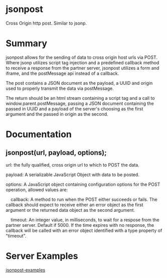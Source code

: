 # jsonpost

Cross Origin http post.   Similar to jsonp.

# Summary

jsonpost allows for the sending of data to cross origin host urls via POST.   Where jsonp utilizes script tag injection and a predefined callback method to receive a response from the partner server, jsonpost utilizes a form and iframe, and the postMessage api instead of a callback.   

The post contains a JSON document as the payload, a UUID and origin used to properly transmit the data via postMessage. 

The return should be an html stream containing a script tag and a call to window.parent.postMessage, passing a JSON document containing the passed in UUID and a payload of the server's choosing as the first argument and the passed in origin as the second.   

# Documentation

## jsonpost(url, payload, options);

url: the fully qualified, cross origin url to which to POST the data.

payload: A serializable JavaScript Object with data to be posted.

options: A JavaScript object containing configuration options for the POST operation, allowed values are:

&nbsp;&nbsp;&nbsp;&nbsp;callback: A method to run when the POST either succeeds or fails.   The callback should expect to receive either an error object as the first argument or the returned data object as the second argument.   

&nbsp;&nbsp;&nbsp;&nbsp;timeout: An integer value, in milliseconds, to wait for a respose from the partner server.  Default if 5000.   If the time expires with no response, the callback will be called with an error object identified with a type property of "timeout".

# Server Examples

[jsonpost-examples](https://github.com/rwadkins/jsonpost-examples)
